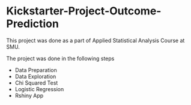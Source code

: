 # Kickstarter-Project-Outcome-Prediction

This project was done as a part of Applied Statistical Analysis Course at SMU.

The project was done in the following steps

* Data Preparation
* Data Exploration
* Chi Squared Test
* Logistic Regression
* Rshiny App


